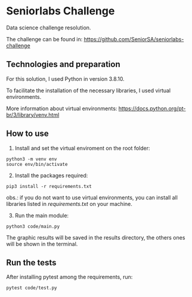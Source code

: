 # Seniorlabs Challenge

Data science challenge resolution.

The challenge can be found in: https://github.com/SeniorSA/seniorlabs-challenge

## Technologies and preparation

For this solution, I used Python in version 3.8.10.

To facilitate the installation of the necessary libraries, I used virtual environments.

More information about virtual environments: https://docs.python.org/pt-br/3/library/venv.html

## How to use

1) Install and set the virtual enviroment on the root folder:

```
python3 -m venv env
source env/bin/activate
```

2) Install the packages required:
   
```
pip3 install -r requirements.txt
```

obs.: if you do not want to use virtual environments, you can install all libraries listed in <i>requirements.txt</i> on your machine. 

3) Run the main module:

```
python3 code/main.py
```

The graphic results will be saved in the results directory, the others ones will be shown in the terminal.

## Run the tests

After installing pytest among the requirements, run:

```
pytest code/test.py
```
